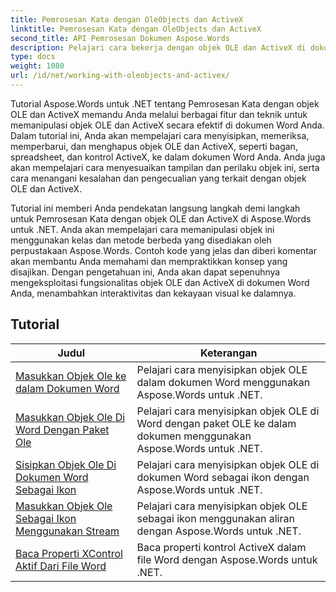```yaml
---
title: Pemrosesan Kata dengan OleObjects dan ActiveX
linktitle: Pemrosesan Kata dengan OleObjects dan ActiveX
second_title: API Pemrosesan Dokumen Aspose.Words
description: Pelajari cara bekerja dengan objek OLE dan ActiveX di dokumen Word dengan Aspose.Words untuk .NET. Tutorial terperinci dengan contoh kode.
type: docs
weight: 1080
url: /id/net/working-with-oleobjects-and-activex/
---
```


Tutorial Aspose.Words untuk .NET tentang Pemrosesan Kata dengan objek OLE dan ActiveX memandu Anda melalui berbagai fitur dan teknik untuk memanipulasi objek OLE dan ActiveX secara efektif di dokumen Word Anda. Dalam tutorial ini, Anda akan mempelajari cara menyisipkan, memeriksa, memperbarui, dan menghapus objek OLE dan ActiveX, seperti bagan, spreadsheet, dan kontrol ActiveX, ke dalam dokumen Word Anda. Anda juga akan mempelajari cara menyesuaikan tampilan dan perilaku objek ini, serta cara menangani kesalahan dan pengecualian yang terkait dengan objek OLE dan ActiveX.

Tutorial ini memberi Anda pendekatan langsung langkah demi langkah untuk Pemrosesan Kata dengan objek OLE dan ActiveX di Aspose.Words untuk .NET. Anda akan mempelajari cara memanipulasi objek ini menggunakan kelas dan metode berbeda yang disediakan oleh perpustakaan Aspose.Words. Contoh kode yang jelas dan diberi komentar akan membantu Anda memahami dan mempraktikkan konsep yang disajikan. Dengan pengetahuan ini, Anda akan dapat sepenuhnya mengeksploitasi fungsionalitas objek OLE dan ActiveX di dokumen Word Anda, menambahkan interaktivitas dan kekayaan visual ke dalamnya.

 ## Tutorial
| Judul | Keterangan |
| --- | --- |
| [Masukkan Objek Ole ke dalam Dokumen Word](./insert-ole-object/) | Pelajari cara menyisipkan objek OLE dalam dokumen Word menggunakan Aspose.Words untuk .NET. |
| [Masukkan Objek Ole Di Word Dengan Paket Ole](./insert-ole-object-with-ole-package/) | Pelajari cara menyisipkan objek OLE di Word dengan paket OLE ke dalam dokumen menggunakan Aspose.Words untuk .NET. |
| [Sisipkan Objek Ole Di Dokumen Word Sebagai Ikon](./insert-ole-object-as-icon/) | Pelajari cara menyisipkan objek OLE di dokumen Word sebagai ikon dengan Aspose.Words untuk .NET. |
| [Masukkan Objek Ole Sebagai Ikon Menggunakan Stream](./insert-ole-object-as-icon-using-stream/) | Pelajari cara menyisipkan objek OLE sebagai ikon menggunakan aliran dengan Aspose.Words untuk .NET. |
| [Baca Properti XControl Aktif Dari File Word](./read-active-xcontrol-properties/) | Baca properti kontrol ActiveX dalam file Word dengan Aspose.Words untuk .NET. |